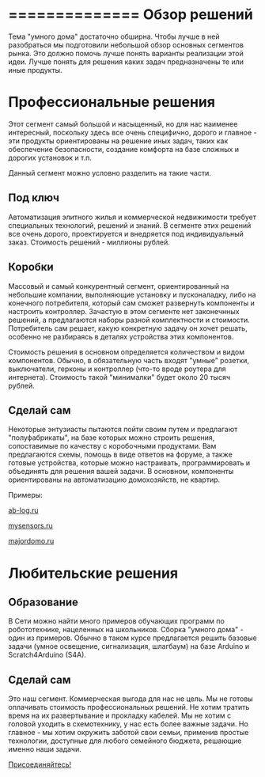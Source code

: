 ==============
Обзор решений
==============

Тема "умного дома" достаточно обширна. Чтобы лучше в ней разобраться мы подготовили небольшой обзор основных сегментов рынка. Это должно помочь лучше понять варианты реализации этой идеи. Лучше понять для решения каких задач предназначены те или иные продукты.

# Профессиональные решения

Этот сегмент самый большой и насыщенный, но для нас наименее интересный, поскольку здесь все очень специфично, дорого и главное - эти продукты ориентированы на решение иных задач, таких как обеспечение безопасности, создание комфорта на базе сложных и дорогих установок и т.п.

Данный сегмент можно условно разделить на такие части.

## Под ключ

Автоматизация элитного жилья и коммерческой недвижимости требует специальных технологий, решений и знаний. В сегменте этих решений все очень дорого, проектируется и внедряется под индивидуальный заказ. Стоимость решений - миллионы рублей.

## Коробки

Массовый и самый конкурентный сегмент, ориентированный на небольшие компании, выполняющие установку и пусконаладку, либо на конечного потребителя, который сам сможет развернуть компоненты и настроить контроллер. Зачастую в этом сегменте нет законечнных решений, а предлагаются наборы разной комплектности и стоимости. Потребитель сам решает, какую конкретную задачу он хочет решать, особенно не разбираясь в деталях устройства этих компонентов.

Стоимость решения в основном определяется количеством и видом компонентов. Обычно, в обязательную часть входят "умные" розетки, выключатели, герконы и контроллер (что-то вроде роутера для интернета). Стоимость такой "минималки" будет около 20 тысяч рублей.

## Сделай сам

Некоторые энтузиасты пытаются пойти своим путем и предлагают "полуфабрикаты", на базе которых можно строить решения, сопоставимые по качеству с коробочными продуктами. Вам предлагаются схемы, помощь в виде ответов на форуме, а также готовые устройства, которые можно настраивать, программировать и объединять для решения вашей задачи. В основном, компоненты ориентированы на автоматизацию домохозяйств, не квартир.

Примеры:

[ab-log.ru](https://www.ab-log.ru/)

[mysensors.ru](http://mysensors.ru/)

[majordomo.ru](https://majordomo.smartliving.ru/)

# Любительские решения

## Образование

В Сети можно найти много примеров обучающих программ по робототехнике, нацеленных на школьников. Сборка "умного дома" - один из примеров. Обычно в таком курсе предлагается решить базовые задачи (умное освещение, сигнализация, шлагбаум) на базе Arduino и Scratch4Arduino (S4A).

## Сделай сам

Это наш сегмент. Коммерческая выгода для нас не цель. Мы не готовы оплачивать стоимость профессиональных решений. Не хотим тратить время на их развертывание и прокладку кабелей. Мы не хотим с головой уходить в схемотехнику, у нас есть более важные задачи. Но главное - мы хотим окружить заботой свои семьи, применив простые технологии, доступные для любого семейного бюджета, решающие именно наши задачи.


[Присоединяйтесь!](https://cutecare.us17.list-manage.com/subscribe?u=a93eea03bf67e37ae401e22a8&id=b7c2c6ef90)
